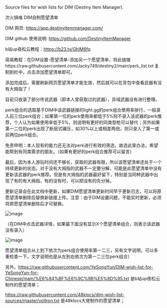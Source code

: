 Source files for wish lists for DIM (Destiny Item Manager).

次火锅咯 DIM自制愿望清单

DIM 网页: https://app.destinyitemmanager.com/

DIM github 使用说明: https://github.com/DestinyItemManager

b站up夜松云教程：https://b23.tv/GhlM6fq

简易教程：在DIM设置-愿望清单-添加另一个愿望清单，将此链接https://raw.githubusercontent.com/Jacky749/destiny2/main/perk_list.txt 复制到栏中，点击添加愿望清单即可。

添加完成后，需要刷新网页愿望清单才能生效，然后就可以在背包中查看武器有没有大拇指了！


目前只收录了部分传说武器（即本人曾获取过的武器），异域武器没有进行整理。

perk组合的选取基于DIM中该武器链接的light.gg的perk组合使用率排行，一般录入前三位perk组合；如果第一位的perk使用率都低于5%则不录入该武器的perk推荐，个人认为如果使用率低于5%，则说明有更好的同类型枪可以替代；另外如果第一二位的perk出现了断层式碾压，如30%以上或相差两倍，则只录入了第一或前两位perk组合。

免责申明：本人现有的能力还无法对perk进行有效的筛选，故选此笨办法，希望能帮到有同类需求的朋友。（如果有更好的perk组合推荐可以留言）

最后，因为本人游玩时间还不够长，获取的武器有限，所以该愿望清单还处于一个持续更新的状态。对于没有大拇指的武器不一定要分解，可能是此愿望清单中没有更新该武器的perk推荐。但是有大拇指的武器最好留下，特别是当同种武器中出现了有的有大拇指，有的没有时，可以把没有的先分掉。

更新记录会在此文档中更新，如果DIM愿望清单更新时间早于更新日志，可以将原愿望清单删除后替换新链接上传。注意：由于DIM设置问题，不能实时更新，必须将原愿望清单删除后才可替换。

![image](https://github.com/Jacky749/destiny2/assets/79360737/8da02af2-dbe1-4ef9-9b08-bbaf945551e4)


（在DIM中点击武器详情，如果最下面没有显示X个愿望清单组合，则表示该武器没有录入）

![image](https://github.com/Jacky749/destiny2/assets/79360737/8089f9ae-1f66-404a-9c21-b0086a0c07bb)

愿望清单组合从上到下依次为perk组合使用率第一二三，另有文字说明，可以多重检查一下。文字说明也是从左到右依次为第一二三位perk组合）

另外，https://raw.githubusercontent.com/YeSongYun/DIM-wish-list-for-YeSongYun-for-Chinese/main/%E6%84%BF%E6%9C%9B%E5%8D%95.txt 是b站up夜松云制作的愿望清单；

https://raw.githubusercontent.com/48klocs/dim-wish-list-sources/master/voltron.txt 是48klocs大佬制作的愿望清单；


